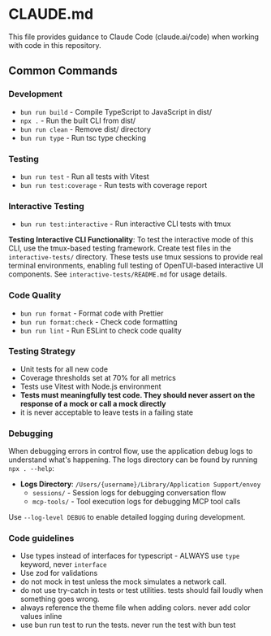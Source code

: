 # CLAUDE.md

This file provides guidance to Claude Code (claude.ai/code) when working with code in this repository.

## Common Commands

### Development

- `bun run build` - Compile TypeScript to JavaScript in dist/
- `npx .` - Run the built CLI from dist/
- `bun run clean` - Remove dist/ directory
- `bun run type` - Run tsc type checking

### Testing

- `bun run test` - Run all tests with Vitest
- `bun run test:coverage` - Run tests with coverage report

### Interactive Testing

- `bun run test:interactive` - Run interactive CLI tests with tmux

**Testing Interactive CLI Functionality**: To test the interactive mode of this CLI, use the tmux-based testing framework. Create test files in the `interactive-tests/` directory. These tests use tmux sessions to provide real terminal environments, enabling full testing of OpenTUI-based interactive UI components. See `interactive-tests/README.md` for usage details.

### Code Quality

- `bun run format` - Format code with Prettier
- `bun run format:check` - Check code formatting
- `bun run lint` - Run ESLint to check code quality

### Testing Strategy

- Unit tests for all new code
- Coverage thresholds set at 70% for all metrics
- Tests use Vitest with Node.js environment
- **Tests must meaningfully test code. They should never assert on the response of a mock or call a mock directly**
- it is never acceptable to leave tests in a failing state

### Debugging

When debugging errors in control flow, use the application debug logs to understand what's happening. The logs directory can be found by running `npx . --help`:

- **Logs Directory**: `/Users/{username}/Library/Application Support/envoy`
  - `sessions/` - Session logs for debugging conversation flow
  - `mcp-tools/` - Tool execution logs for debugging MCP tool calls

Use `--log-level DEBUG` to enable detailed logging during development.

### Code guidelines

- Use types instead of interfaces for typescript - ALWAYS use `type` keyword, never `interface`
- Use zod for validations
- do not mock in test unless the mock simulates a network call.
- do not use try-catch in tests or test utilities. tests should fail loudly when something goes wrong.
- always reference the theme file when adding colors. never add color values inline
- use bun run test to run the tests. never run the test with bun test